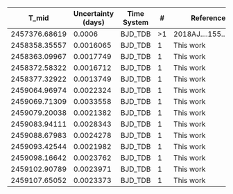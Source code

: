|T_mid        |Uncertainty (days)|Time System|#  |Reference           |
|-------------|------------------|-----------|---|--------------------|
|2457376.68619|0.0006            |BJD_TDB    |>1 |2018AJ....155..112B |
|2458358.35557|0.0016065         |BJD_TDB    |1  |This work           |
|2458363.09967|0.0017749         |BJD_TDB    |1  |This work           |
|2458372.58322|0.0016712         |BJD_TDB    |1  |This work           |
|2458377.32922|0.0013749         |BJD_TDB    |1  |This work           |
|2459064.96974|0.0022324         |BJD_TDB    |1  |This work           |
|2459069.71309|0.0033558         |BJD_TDB    |1  |This work           |
|2459079.20038|0.0021382         |BJD_TDB    |1  |This work           |
|2459083.94111|0.0028343         |BJD_TDB    |1  |This work           |
|2459088.67983|0.0024278         |BJD_TDB    |1  |This work           |
|2459093.42544|0.0021982         |BJD_TDB    |1  |This work           |
|2459098.16642|0.0023762         |BJD_TDB    |1  |This work           |
|2459102.90789|0.0023971         |BJD_TDB    |1  |This work           |
|2459107.65052|0.0023373         |BJD_TDB    |1  |This work           |
